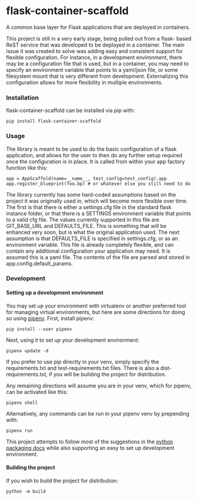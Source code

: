 # flask-container-scaffold

A common base layer for Flask applications that are deployed in containers.

This project is still in a very early stage, being pulled out from a flask-
based ReST service that was developed to be deployed in a container.  The
main issue it was created to solve was adding easy and consistent support
for flexible configuration.  For instance, in a development environment, there
may be a configuration file that is used, but in a container, you may need to
specify an environment variable that points to a yaml/json file, or some
filesystem mount that is very different from development.  Externalizing this
configuration allows for more flexibility in multiple environments.

### Installation

flask-container-scaffold can be installed via pip with:

    pip install flask-container-scaffold

### Usage

The library is meant to be used to do the basic configuration of a flask
application, and allows for the user to then do any further setup required once
the configuration is in place.  It is called from within your app factory
function like this:

    app = AppScaffold(name=__name__, test_config=test_config).app
    app.register_blueprint(foo.bp) # or whatever else you still need to do

The library currently has some hard-coded assumptions based on the project it
was originally used in, which will become more flexible over time.  The first is
that there is either a settings.cfg file in the standard flask instance folder,
or that there is a SETTINGS environment variable that points to a valid cfg
file.  The values currently supported in this file are GIT_BASE_URL and
DEFAULTS_FILE.  This is something that will be enhanced very soon, but is what
the original application used. The next assumption is that DEFAULTS_FILE is
specified in settings.cfg, or as an environment variable.  This file is already
completely flexible, and can contain any additional configuration your
application may need.  It is assumed this is a yaml file.  The contents of
the file are parsed and stored in app.config.default_params.

### Development

#### Setting up a development environment

You may set up your environment with virtualenv or another preferred tool for
managing virtual environments, but here are some directions for doing so using
[pipenv](https://pipenv.pypa.io/en/latest/). First, install pipenv:

    pip install --user pipenv

Next, using it to set up your development environment:

    pipenv update -d

If you prefer to use pip directly in your venv, simply specify the
requirements.txt and test-requirements.txt files.  There is also a
dist-requirements.txt, if you will be building the project for distribution.

Any remaining directions will assume you are in your venv, which for pipenv,
can be activated like this:

    pipenv shell

Alternatively, any commands can be run in your pipenv venv by prepending with:

    pipenv run

This project attempts to follow most of the suggestions in the [python packaging
docs](https://packaging.python.org/tutorials/packaging-projects/) while also
supporting an easy to set up development environment.

#### Building the project

If you wish to build the project for distribution:

    python -m build

